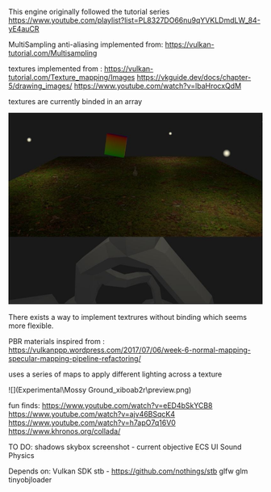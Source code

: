 This engine originally followed the tutorial series https://www.youtube.com/playlist?list=PL8327DO66nu9qYVKLDmdLW_84-yE4auCR

MultiSampling anti-aliasing implemented from: 
https://vulkan-tutorial.com/Multisampling

textures implemented from : 
https://vulkan-tutorial.com/Texture_mapping/Images
https://vkguide.dev/docs/chapter-5/drawing_images/
https://www.youtube.com/watch?v=lbaHrocxQdM

textures are currently binded in an array

![](ScreenShots\BindedTextures.JPG)

There exists a way to implement textrures without binding which seems more flexible.

PBR materials inspired from :
https://vulkanppp.wordpress.com/2017/07/06/week-6-normal-mapping-specular-mapping-pipeline-refactoring/

uses a series of maps to apply different lighting across a texture

![](Experimental\Mossy Ground_xiboab2r\preview.png)

fun finds:
https://www.youtube.com/watch?v=eED4bSkYCB8
https://www.youtube.com/watch?v=ajv46BSqcK4
https://www.youtube.com/watch?v=h7apO7q16V0
https://www.khronos.org/collada/


TO DO:
shadows
skybox
screenshot - current objective
ECS
UI
Sound
Physics


Depends on:
    Vulkan SDK
    stb - https://github.com/nothings/stb
    glfw
    glm
    tinyobjloader
    